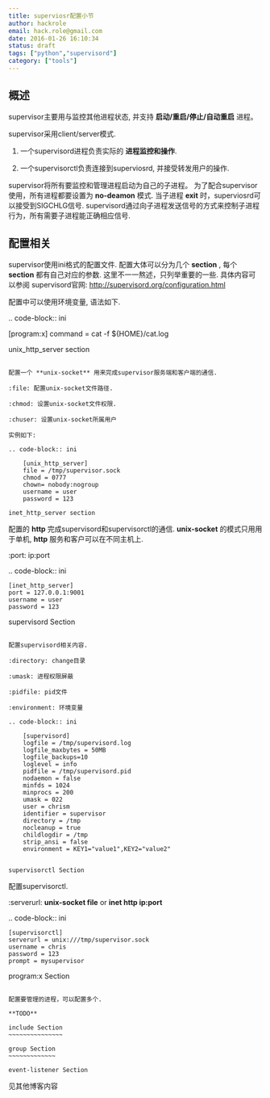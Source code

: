 ```yaml
---
title: superviosr配置小节
author: hackrole
email: hack.role@gmail.com
date: 2016-01-26 16:10:34
status: draft
tags: ["python","supervisord"]
category: ["tools"]
---
```




概述
----

supervisor主要用与监控其他进程状态, 并支持 **启动/重启/停止/自动重启** 进程。

supervisor采用client/server模式.

1) 一个supervisord进程负责实际的 **进程监控和操作**.

2) 一个supervisorctl负责连接到superviosrd, 并接受转发用户的操作.

supervisor将所有要监控和管理进程启动为自己的子进程。
为了配合supervisor使用，所有进程都要设置为 **no-deamon** 模式.
当子进程 **exit** 时，superviosrd可以接受到SIGCHLG信号.
supervisord通过向子进程发送信号的方式来控制子进程行为，所有需要子进程能正确相应信号.

配置相关
--------

supervisor使用ini格式的配置文件. 配置大体可以分为几个 **section** ,
每个 **section** 都有自己对应的参数.
这里不一一熬述，只列举重要的一些.
具体内容可以参阅 supervisord官网: http://supervisord.org/configuration.html

配置中可以使用环境变量, 语法如下.

.. code-block:: ini

   [program:x]
   command = cat -f ${HOME}/cat.log


unix_http_server section
~~~~~~~~~~~~~~~~~~~~~~~~

配置一个 **unix-socket** 用来完成supervisor服务端和客户端的通信.

:file: 配置unix-socket文件路径.

:chmod: 设置unix-socket文件权限.

:chuser: 设置unix-socket所属用户

实例如下:

.. code-block:: ini

    [unix_http_server]
    file = /tmp/supervisor.sock
    chmod = 0777
    chown= nobody:nogroup
    username = user
    password = 123

inet_http_server section
~~~~~~~~~~~~~~~~~~~~~~~~

配置的 **http** 完成supervisord和supervisorctl的通信.
**unix-socket** 的模式只用用于单机, **http** 服务和客户可以在不同主机上.

:port: ip:port

.. code-block:: ini

    [inet_http_server]
    port = 127.0.0.1:9001
    username = user
    password = 123

supervisord Section
~~~~~~~~~~~~~~~~~~~

配置supervisord相关内容.

:directory: change目录

:umask: 进程权限屏蔽

:pidfile: pid文件

:environment: 环境变量

.. code-block:: ini

    [supervisord]
    logfile = /tmp/supervisord.log
    logfile_maxbytes = 50MB
    logfile_backups=10
    loglevel = info
    pidfile = /tmp/supervisord.pid
    nodaemon = false
    minfds = 1024
    minprocs = 200
    umask = 022
    user = chrism
    identifier = supervisor
    directory = /tmp
    nocleanup = true
    childlogdir = /tmp
    strip_ansi = false
    environment = KEY1="value1",KEY2="value2"


supervisorctl Section
~~~~~~~~~~~~~~~~~~~~~

配置supervisorctl.

:serverurl:
    **unix-socket file** or **inet http ip:port**

.. code-block:: ini

    [supervisorctl]
    serverurl = unix:///tmp/supervisor.sock
    username = chris
    password = 123
    prompt = mysupervisor

program:x Section
~~~~~~~~~~~~~~~~~

配置要管理的进程，可以配置多个.

**TODO**

include Section
~~~~~~~~~~~~~~~

group Section
~~~~~~~~~~~~~

event-listener Section
~~~~~~~~~~~~~~~~~~~~~~

见其他博客内容
